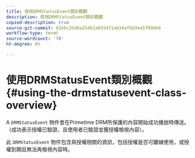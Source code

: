 ```yaml
---
title: 使用DRMStatusEvent類別概觀
description: 使用DRMStatusEvent類別概觀
copied-description: true
source-git-commit: 02ebc3548a254b2a6554f1ab34afbb3ea5f09bb8
workflow-type: tm+mt
source-wordcount: '78'
ht-degree: 0%

---
```


# 使用DRMStatusEvent類別概觀 {#using-the-drmstatusevent-class-overview}

A `DRMStatusEvent` 物件會在Primetime DRM所保護的內容開始成功播放時傳送。 （成功表示授權已驗證，且使用者已驗證並獲授權檢視內容）。

此 `DRMStatusEvent` 物件包含與授權相關的資訊，包括授權是否可離線使用，或授權到期且無法再檢視內容時。
